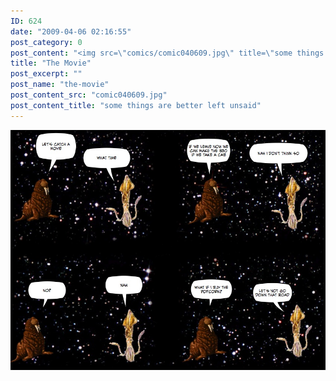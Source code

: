 ```yaml
---
ID: 624
date: "2009-04-06 02:16:55"
post_category: 0
post_content: "<img src=\"comics/comic040609.jpg\" title=\"some things are better left unsaid\" />"
title: "The Movie"
post_excerpt: ""
post_name: "the-movie"
post_content_src: "comic040609.jpg"
post_content_title: "some things are better left unsaid"
---
```



[![some things are better left unsaid](/comics-hi-res/comic040609.jpg)](/comics-hi-res/comic040609.jpg)
